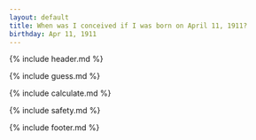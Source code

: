 ```yaml
---
layout: default
title: When was I conceived if I was born on April 11, 1911?
birthday: Apr 11, 1911
---
```


{% include header.md %}

{% include guess.md %}

{% include calculate.md %}

{% include safety.md %}

{% include footer.md %}



